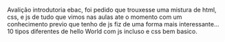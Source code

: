Avalição introdutoria ebac, foi pedido que trouxesse uma mistura de html, css, e js de tudo que vimos nas aulas ate o momento com um conhecimento previo que tenho de js fiz de uma forma mais interessante...
 10 tipos diferentes de hello World com js incluso e css bem basico.

